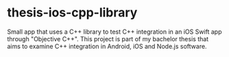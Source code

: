 # thesis-ios-cpp-library

Small app that uses a C++ library to test C++ integration in an iOS Swift app through "Objective C++".
This project is part of my bachelor thesis that aims to examine C++ integration in Android, iOS and Node.js software.
